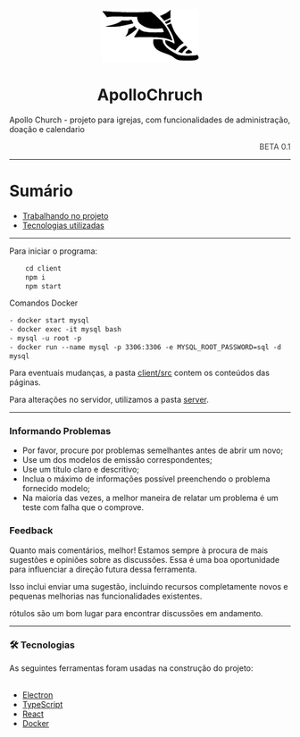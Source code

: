 <p align="center">
    <img src="./logo.png" width="175"> 
</p>
<h1 align="center">ApolloChruch</h1>
<description>Apollo Church - projeto para igrejas, com funcionalidades de administração, doação e calendario  </description>
<p style="color:#404040;" align="end">BETA 0.1</p>
<hr>

# Sumário

- [Trabalhando no projeto](#install)
- [Tecnologias utilizadas](#tecnologias)
  <!-- [License](#license) -->

<hr>
<div id="install"></div>
Para iniciar o programa:

```node
    cd client
    npm i
    npm start
```

<div id="docker"></div>
Comandos Docker

```Docker
- docker start mysql
- docker exec -it mysql bash
- mysql -u root -p
- docker run --name mysql -p 3306:3306 -e MYSQL_ROOT_PASSWORD=sql -d mysql
```

Para eventuais mudanças, a pasta [client/src](./client/src) contem os conteúdos das páginas.

Para alterações no servidor, utilizamos a pasta [server](./server).

<hr>

### Informando Problemas

- Por favor, procure por problemas semelhantes antes de abrir um novo;
- Use um dos modelos de emissão correspondentes;
- Use um título claro e descritivo;
- Inclua o máximo de informações possível preenchendo o problema fornecido
  modelo;
- Na maioria das vezes, a melhor maneira de relatar um problema é um teste com falha que o comprove.

### Feedback

Quanto mais comentários, melhor! Estamos sempre à procura de mais sugestões e opiniões sobre as discussões. Essa é uma boa oportunidade para influenciar a direção futura dessa ferramenta.

Isso inclui enviar uma sugestão, incluindo recursos completamente novos e pequenas melhorias nas funcionalidades existentes.

rótulos são um bom lugar para encontrar discussões em andamento.

---

### 🛠 Tecnologias

<div id="tecnologias"></div>
As seguintes ferramentas foram usadas na construção do projeto:
<br><br>

- [Electron](https://www.electronjs.org/)
- [TypeScript](https://www.typescriptlang.org/)
- [React](https://reactjs.org/)
- [Docker](https://www.docker.com/)

<!-----

 ## License <div id="license"></div>

This project is under the license [MIT](./LICENSE). -->
